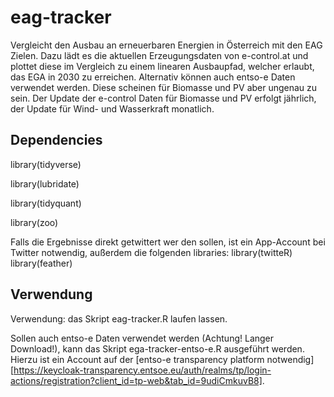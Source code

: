# eag-tracker
 Vergleicht den Ausbau an erneuerbaren Energien in Österreich mit den EAG Zielen. Dazu lädt es die aktuellen Erzeugungsdaten von e-control.at und plottet diese im Vergleich zu einem linearen Ausbaupfad, welcher erlaubt, das EGA in 2030 zu erreichen. Alternativ können auch entso-e Daten verwendet werden. Diese scheinen für Biomasse und PV aber ungenau zu sein. Der Update der e-control Daten für Biomasse und PV erfolgt jährlich, der Update für Wind- und Wasserkraft monatlich.
 
## Dependencies
library(tidyverse)

library(lubridate)

library(tidyquant)

library(zoo)

Falls die Ergebnisse direkt getwittert wer den sollen, ist ein App-Account bei Twitter notwendig, außerdem die folgenden libraries:
library(twitteR)
library(feather)

## Verwendung
Verwendung: das Skript eag-tracker.R laufen lassen.

Sollen auch entso-e Daten verwendet werden (Achtung! Langer Download!), kann das Skript ega-tracker-entso-e.R ausgeführt werden. Hierzu ist ein Account auf der [entso-e transparency platform notwendig][https://keycloak-transparency.entsoe.eu/auth/realms/tp/login-actions/registration?client_id=tp-web&tab_id=9udiCmkuvB8].








